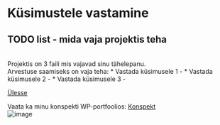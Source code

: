 # Küsimustele vastamine
<a name="readme-top"></a>
## TODO list - mida vaja projektis teha
<br/>
Projektis on 3 faili mis vajavad sinu tähelepanu.
<br/>
Arvestuse saamiseks on vaja teha:
* Vastada küsimusele 1 -
* Vastada  küsimusele 2 -
* Vastada küsimusele 3 -

<a href="#readme-top">Ülesse</a>

Vaata ka minu konspekti WP-portfoolios:
<a href="https://annaoleks24.thkit.ee/wp/git-cmd-kasurida/" target="_blank">Konspekt</a>
<br/>
![image](https://github.com/user-attachments/assets/b76e57fa-23c4-4f37-ae53-7681f89c38a6)
